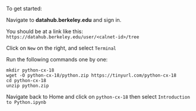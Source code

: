 To get started:

Navigate to **datahub.berkeley.edu** and sign in.

You should be at a link like this:
`https://datahub.berkeley.edu/user/<calnet-id>/tree`

Click on `New` on the right, and select `Terminal`

Run the following commands one by one:

```
mkdir python-cx-18
wget -O python-cx-18/python.zip https://tinyurl.com/python-cx-18
cd python-cx-18
unzip python.zip
```

Navigate back to Home and click on `python-cx-18` then select `Introduction to Python.ipynb`
